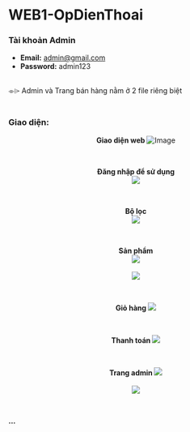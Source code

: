 # WEB1-OpDienThoai

<h3><b>Tài khoản Admin</b></h3>

- **Email:** admin@gmail.com 
- **Password:** admin123
<br>
⌯⌲ Admin và Trang bán hàng nằm ở 2 file riêng biệt
<br>

<h3><br>Giao diện: </br></h3>
 <p align="center">
  <b>  Giao diện web </b>
  <img alt="Image" src="https://github.com/user-attachments/assets/02c4a826-aa4e-4164-a84b-b67731245ba9" style="max-width:100%;"/>
</p>
<br>

<p align="center">
  <b> Đăng nhập để sử dụng </b>
<br>
  <img src="https://github.com/user-attachments/assets/253fe6ec-2af2-4578-9caf-7ffb3b618272" style="max-width:100%;"/>
</p>
<br>

<p align="center">
  <b> Bộ lọc </b>
<br>
  <img src="https://github.com/user-attachments/assets/869dc546-3dbb-42a6-9238-9c3693f43794" style="max-width:100%;"/>
</p>
<br>

<p align="center">
  <b> Sản phẩm </b>
  <br>
  <img src="https://github.com/user-attachments/assets/9294f69a-dd1d-4d10-af73-7390335f801e" style="max-width:100%;"/>
  <br>
  <br>
  <img src="https://github.com/user-attachments/assets/565ca99f-7cf0-494b-8437-fbc4b0019c1d" style="max-width:100%;" />
</p>
<br>

<p align="center">
  <b> Giỏ hàng </b>
  <img src="https://github.com/user-attachments/assets/134e148f-5d19-4507-954c-e1914fd1b0e9" style="max-width:100%;"/>
</p>
<br>

<p align="center">
  <b> Thanh toán </b>
  <img src="https://github.com/user-attachments/assets/6825e432-d249-4769-9648-65e1207a47f0" style="max-width:100%;" />
</p>
<br>

<p align="center">
  <b> Trang admin </b>
  <img src="https://github.com/user-attachments/assets/467d79bb-ef32-4bc6-b15f-de8dc5df9e46" style="max-width:100%;"/>
  <br>
  <br>
  <img src="https://github.com/user-attachments/assets/8c12a0fd-cb3f-4866-80c6-605af0921289" style="max-width:100%;"/>
</p>
<br>

<b>...</b>

